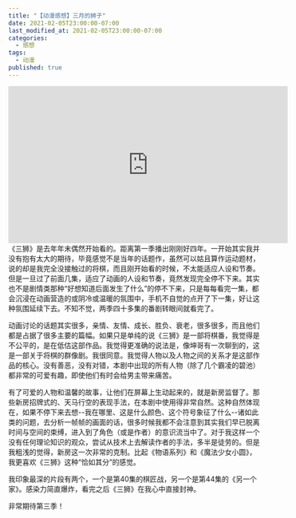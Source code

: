 ```yaml
---
title: "【动漫感想】三月的狮子"
date: 2021-02-05T23:00:00-07:00
last_modified_at: 2021-02-05T23:00:00-07:00
categories:
  - 感想
tags:
  - 动漫
published: true
---
```

<iframe width="560" height="315" src="https://www.youtube.com/embed/9tb0XrXrBBA" frameborder="0" allow="accelerometer; autoplay; clipboard-write; encrypted-media; gyroscope; picture-in-picture" allowfullscreen></iframe>
《三狮》是去年年末偶然开始看的。距离第一季播出刚刚好四年。一开始其实我并没有抱有太大的期待，毕竟感觉不是当年的话题作，虽然可以姑且算作运动题材，说的却是我完全没接触过的将棋，而且刚开始看的时候，不太能适应人设和节奏。但是一旦过了前面几集，适应了动画的人设和节奏，竟然发现完全停不下来。其实也不是剧情类那种“好想知道后面发生了什么”的停不下来，只是每每看完一集，都会沉浸在动画营造的或阴冷或温暖的氛围中，手机不自觉的点开了下一集，好让这种氛围延续下去。不知不觉，两季四十多集的番剧转眼间就看完了。

动画讨论的话题其实很多，亲情、友情、成长、胜负、衰老，很多很多，而且他们都是占据了很多主要的篇幅。如果只是单纯的说《三狮》是一部将棋番，我觉得是不公平的，是在低估这部作品。我觉得更准确的说法是，像坤哥有一次聊到的，这是一部关于将棋的群像剧。我很同意。我觉得人物以及人物之间的关系才是这部作品的核心。没有善恶，没有对错，本剧中出现的所有人物（除了几个霸凌的碧池）都非常的可爱有趣，即使他们有时会给男主带来痛苦。

有了可爱的人物和温馨的故事，让他们在屏幕上生动起来的，就是新房监督了。那些新房招牌式的、天马行空的表现手法，在本剧中使用得非常自然。这种自然体现在，如果不停下来去想--我在哪里、这是什么颜色、这个符号象征了什么--诸如此类的问题，去分析一帧帧的画面的话，很多时候我都不会注意到其实我们早已脱离时间与空间的束缚，进入到了角色（或是作者）的意识流当中了。对于我这样一个没有任何理论知识的观众，尝试从技术上去解读作者的手法，多半是徒劳的。但是我粗浅的觉得，新房这一次非常的克制。比起《物语系列》和《魔法少女小圆》，我更喜欢《三狮》这种“恰如其分”的感觉。

我印象最深的片段有两个，一个是第40集的棋匠战，另一个是第44集的《另一个家》。感染力简直爆炸，看完之后《三狮》在我心中直接封神。

非常期待第三季！
